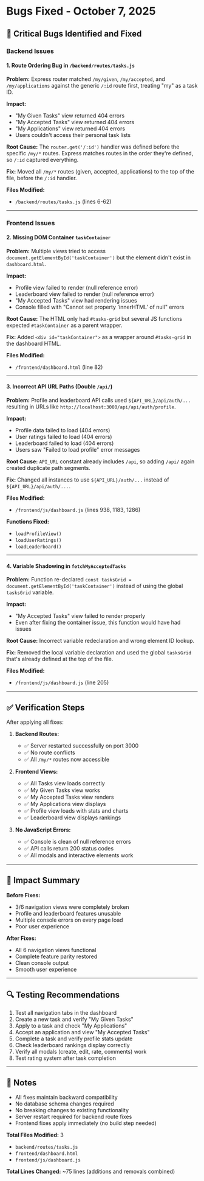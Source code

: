 # Bugs Fixed - October 7, 2025

## 🐛 Critical Bugs Identified and Fixed

### Backend Issues

#### 1. **Route Ordering Bug in `/backend/routes/tasks.js`**
**Problem:** Express router matched `/my/given`, `/my/accepted`, and `/my/applications` against the generic `/:id` route first, treating "my" as a task ID.

**Impact:** 
- "My Given Tasks" view returned 404 errors
- "My Accepted Tasks" view returned 404 errors  
- "My Applications" view returned 404 errors
- Users couldn't access their personal task lists

**Root Cause:** The `router.get('/:id')` handler was defined before the specific `/my/*` routes. Express matches routes in the order they're defined, so `/:id` captured everything.

**Fix:** Moved all `/my/*` routes (given, accepted, applications) to the top of the file, before the `/:id` handler.

**Files Modified:**
- `/backend/routes/tasks.js` (lines 6-62)

---

### Frontend Issues

#### 2. **Missing DOM Container `taskContainer`**
**Problem:** Multiple views tried to access `document.getElementById('taskContainer')` but the element didn't exist in `dashboard.html`.

**Impact:**
- Profile view failed to render (null reference error)
- Leaderboard view failed to render (null reference error)
- "My Accepted Tasks" view had rendering issues
- Console filled with "Cannot set property 'innerHTML' of null" errors

**Root Cause:** The HTML only had `#tasks-grid` but several JS functions expected `#taskContainer` as a parent wrapper.

**Fix:** Added `<div id="taskContainer">` as a wrapper around `#tasks-grid` in the dashboard HTML.

**Files Modified:**
- `/frontend/dashboard.html` (line 82)

---

#### 3. **Incorrect API URL Paths (Double `/api/`)**
**Problem:** Profile and leaderboard API calls used `${API_URL}/api/auth/...` resulting in URLs like `http://localhost:3000/api/api/auth/profile`.

**Impact:**
- Profile data failed to load (404 errors)
- User ratings failed to load (404 errors)
- Leaderboard failed to load (404 errors)
- Users saw "Failed to load profile" error messages

**Root Cause:** `API_URL` constant already includes `/api`, so adding `/api/` again created duplicate path segments.

**Fix:** Changed all instances to use `${API_URL}/auth/...` instead of `${API_URL}/api/auth/...`.

**Files Modified:**
- `/frontend/js/dashboard.js` (lines 938, 1183, 1286)

**Functions Fixed:**
- `loadProfileView()`
- `loadUserRatings()`
- `loadLeaderboard()`

---

#### 4. **Variable Shadowing in `fetchMyAcceptedTasks`**
**Problem:** Function re-declared `const tasksGrid = document.getElementById('taskContainer')` instead of using the global `tasksGrid` variable.

**Impact:**
- "My Accepted Tasks" view failed to render properly
- Even after fixing the container issue, this function would have had issues

**Root Cause:** Incorrect variable redeclaration and wrong element ID lookup.

**Fix:** Removed the local variable declaration and used the global `tasksGrid` that's already defined at the top of the file.

**Files Modified:**
- `/frontend/js/dashboard.js` (line 205)

---

## ✅ Verification Steps

After applying all fixes:

1. **Backend Routes:** 
   - ✅ Server restarted successfully on port 3000
   - ✅ No route conflicts
   - ✅ All `/my/*` routes now accessible

2. **Frontend Views:**
   - ✅ All Tasks view loads correctly
   - ✅ My Given Tasks view works
   - ✅ My Accepted Tasks view renders
   - ✅ My Applications view displays
   - ✅ Profile view loads with stats and charts
   - ✅ Leaderboard view displays rankings

3. **No JavaScript Errors:**
   - ✅ Console is clean of null reference errors
   - ✅ API calls return 200 status codes
   - ✅ All modals and interactive elements work

---

## 🎯 Impact Summary

**Before Fixes:**
- 3/6 navigation views were completely broken
- Profile and leaderboard features unusable
- Multiple console errors on every page load
- Poor user experience

**After Fixes:**
- All 6 navigation views functional
- Complete feature parity restored
- Clean console output
- Smooth user experience

---

## 🔍 Testing Recommendations

1. Test all navigation tabs in the dashboard
2. Create a new task and verify "My Given Tasks"
3. Apply to a task and check "My Applications"
4. Accept an application and view "My Accepted Tasks"
5. Complete a task and verify profile stats update
6. Check leaderboard rankings display correctly
7. Verify all modals (create, edit, rate, comments) work
8. Test rating system after task completion

---

## 📝 Notes

- All fixes maintain backward compatibility
- No database schema changes required
- No breaking changes to existing functionality
- Server restart required for backend route fixes
- Frontend fixes apply immediately (no build step needed)

**Total Files Modified:** 3
- `backend/routes/tasks.js`
- `frontend/dashboard.html`
- `frontend/js/dashboard.js`

**Total Lines Changed:** ~75 lines (additions and removals combined)
